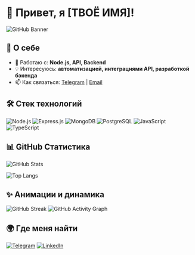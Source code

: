 # 👋 Привет, я [ТВОЁ ИМЯ]!

![GitHub Banner](https://your-banner-url.com)

## 🚀 О себе
- 🔭 Работаю с: **Node.js, API, Backend**
- 💡 Интересуюсь: **автоматизацией, интеграциями API, разработкой бэкенда**
- 📫 Как связаться: [Telegram](https://t.me/yourusername) | [Email](mailto:your@email.com)

## 🛠 Стек технологий
![Node.js](https://img.shields.io/badge/Node.js-339933?style=for-the-badge&logo=nodedotjs&logoColor=white)
![Express.js](https://img.shields.io/badge/Express.js-000000?style=for-the-badge&logo=express&logoColor=white)
![MongoDB](https://img.shields.io/badge/MongoDB-47A248?style=for-the-badge&logo=mongodb&logoColor=white)
![PostgreSQL](https://img.shields.io/badge/PostgreSQL-336791?style=for-the-badge&logo=postgresql&logoColor=white)
![JavaScript](https://img.shields.io/badge/JavaScript-F7DF1E?style=for-the-badge&logo=javascript&logoColor=black)
![TypeScript](https://img.shields.io/badge/TypeScript-3178C6?style=for-the-badge&logo=typescript&logoColor=white)

## 📊 GitHub Статистика
![GitHub Stats](https://github-readme-stats.vercel.app/api?username=yourusername&show_icons=true&theme=dark)

![Top Langs](https://github-readme-stats.vercel.app/api/top-langs/?username=yourusername&layout=compact&theme=dark)

## ✨ Анимации и динамика
![GitHub Streak](https://github-readme-streak-stats.herokuapp.com/?user=yourusername&theme=dark)
![GitHub Activity Graph](https://github-readme-activity-graph.vercel.app/graph?username=yourusername&theme=github-dark)

## 🌍 Где меня найти
[![Telegram](https://img.shields.io/badge/Telegram-26A5E4?style=for-the-badge&logo=telegram&logoColor=white)](https://t.me/yourusername)
[![LinkedIn](https://img.shields.io/badge/LinkedIn-0077B5?style=for-the-badge&logo=linkedin&logoColor=white)](https://linkedin.com/in/yourusername)
